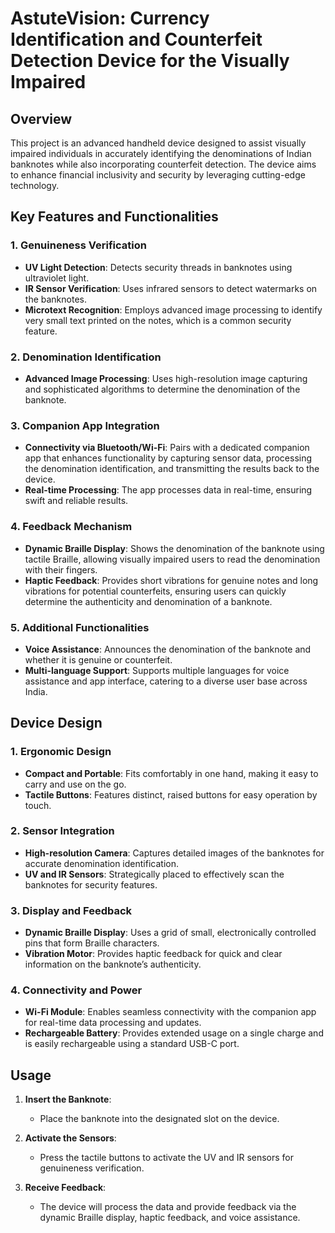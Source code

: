 # AstuteVision: Currency Identification and Counterfeit Detection Device for the Visually Impaired

## Overview

This project is an advanced handheld device designed to assist visually impaired individuals in accurately identifying the denominations of Indian banknotes while also incorporating counterfeit detection. The device aims to enhance financial inclusivity and security by leveraging cutting-edge technology.

## Key Features and Functionalities

### 1. Genuineness Verification

- **UV Light Detection**: Detects security threads in banknotes using ultraviolet light.
- **IR Sensor Verification**: Uses infrared sensors to detect watermarks on the banknotes.
- **Microtext Recognition**: Employs advanced image processing to identify very small text printed on the notes, which is a common security feature.

### 2. Denomination Identification

- **Advanced Image Processing**: Uses high-resolution image capturing and sophisticated algorithms to determine the denomination of the banknote.

### 3. Companion App Integration

- **Connectivity via Bluetooth/Wi-Fi**: Pairs with a dedicated companion app that enhances functionality by capturing sensor data, processing the denomination identification, and transmitting the results back to the device.
- **Real-time Processing**: The app processes data in real-time, ensuring swift and reliable results.

### 4. Feedback Mechanism

- **Dynamic Braille Display**: Shows the denomination of the banknote using tactile Braille, allowing visually impaired users to read the denomination with their fingers.
- **Haptic Feedback**: Provides short vibrations for genuine notes and long vibrations for potential counterfeits, ensuring users can quickly determine the authenticity and denomination of a banknote.

### 5. Additional Functionalities

- **Voice Assistance**: Announces the denomination of the banknote and whether it is genuine or counterfeit.
- **Multi-language Support**: Supports multiple languages for voice assistance and app interface, catering to a diverse user base across India.

## Device Design

### 1. Ergonomic Design

- **Compact and Portable**: Fits comfortably in one hand, making it easy to carry and use on the go.
- **Tactile Buttons**: Features distinct, raised buttons for easy operation by touch.

### 2. Sensor Integration

- **High-resolution Camera**: Captures detailed images of the banknotes for accurate denomination identification.
- **UV and IR Sensors**: Strategically placed to effectively scan the banknotes for security features.

### 3. Display and Feedback

- **Dynamic Braille Display**: Uses a grid of small, electronically controlled pins that form Braille characters.
- **Vibration Motor**: Provides haptic feedback for quick and clear information on the banknote’s authenticity.

### 4. Connectivity and Power

- **Wi-Fi Module**: Enables seamless connectivity with the companion app for real-time data processing and updates.
- **Rechargeable Battery**: Provides extended usage on a single charge and is easily rechargeable using a standard USB-C port.

## Usage

1. **Insert the Banknote**:
   - Place the banknote into the designated slot on the device.

2. **Activate the Sensors**:
   - Press the tactile buttons to activate the UV and IR sensors for genuineness verification.

3. **Receive Feedback**:
   - The device will process the data and provide feedback via the dynamic Braille display, haptic feedback, and voice assistance.






